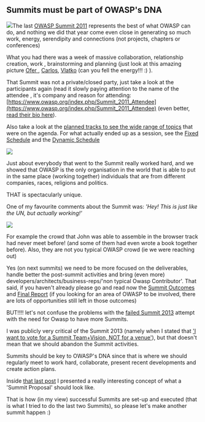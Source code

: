 ##  Summits must be part of OWASP's DNA 

[![](images/Final_summit_logo_half.jpg)](https://www.owasp.org/images/6/67/Final_summit_logo_half.jpg)The last [OWASP Summit 2011](https://www.owasp.org/index.php/Summit_2011) represents the best of what OWASP can do, and nothing we did that year come even close in generating so much work, energy, serendipity and connections (not projects, chapters or conferences)

What you had there was a week of massive collaboration, relationship creation, work , brainstorming and planning (just look at this amazing picture [Ofer ](https://picasaweb.google.com/owaspphotos/OWASPSummit#), [Carlos](https://picasaweb.google.com/carlos.j.serrao/OWASPSummit2011?authkey=Gv1sRgCN3g-7qmu_i93QE#), [Vlatko](https://picasaweb.google.com/103488670506331805557/OWASPSummit2011Portugal?authkey=Gv1sRgCLSQr-TtgqrGEA&feat=directlink#) (can you fell the energy!!! :)  ).

That Summit was not a private/closed party, just take a look at the participants again (read it slowly paying attention to the name of the attendee , it's company and reason for attending: [https://www.owasp.org/index.php/Summit_2011_Attendee](https://www.owasp.org/index.php/Summit_2011_Attendee) (even better, [read their bio here](https://www.owasp.org/images/9/97/Attendee_Bios_for_Outcomes_-_Participants.pdf)).

Also take a look at the [planned tracks to see the wide range of topics](https://www.owasp.org/index.php/Category:Summit_2011_Tracks) that were on the agenda. For what actually ended up as a session, see the [Fixed Schedule](https://www.owasp.org/index.php/Summit_2011_Schedule) and the [Dynamic Schedule](https://www.owasp.org/index.php/Summit_2011_Schedule_Dynamic)

[![](images/IMG_5671_DM.jpg)](http://4.bp.blogspot.com/-QiNjCuHgxaY/TVQem9GrmjI/AAAAAAAAARA/9LwO7GN3Seg/s800/IMG_5671_DM.jpg)

Just about everybody that went to the Summit really worked hard, and we showed that OWASP is the only organisation in the world that is able to put in the same place (working together) individuals that are from different companies, races, religions and politics.

THAT is spectacularly unique.  

One of my favourite comments about the Summit was: _'Hey! This is just like the UN, but actually working!'_

[![](images/IMG_5430.JPG)](http://4.bp.blogspot.com/-uy2U28REC-4/TVFTTu-BiII/AAAAAAAAAJg/qOMh0ZbqpXs/s800/IMG_5430.JPG)

For example the crowd that John was able to assemble in the browser track had never meet before! (and some of them had even wrote a book together before). Also, they are not you typical OWASP crowd (ie we were reaching out)

Yes (on next summits) we need to be more focused on the deliverables, handle better the post-summit activities and bring (even more) developers/architects/business-reps/'non typical Owasp Contributor'. That said, if you haven't already please go and read now the [Summit Outcomes](https://www.owasp.org/index.php/Summit_2011_Outcomes) and [Final Report](http://sl.owasp.org/summit2011_finalreport) (if you looking for an area of OWASP to be involved, there are lots of opportunities still left in those outcomes)

BUT!!!! let's not confuse the problems with the [failed Summit 2013](https://groups.google.com/a/owasp.org/group/owasp-summit-2013/browse_thread/thread/938e40b807dd5cd9#) attempt with the need for Owasp to have more Summits.

I was publicly very critical of the Summit 2013 (namely when I stated that ['I want to vote for a Summit Team+Vision, NOT for a venue'](http://diniscruz.blogspot.co.uk/2012/04/i-want-to-vote-for-summit-teamvision.html)), but that doesn't mean that we should abandon the Summit activities.

Summits should be key to OWASP's DNA since that is where we should regularly meet to work hard, collaborate, present recent developments and create action plans.

Inside [that last post](http://diniscruz.blogspot.co.uk/2012/04/i-want-to-vote-for-summit-teamvision.html) I presented a really interesting concept of what a 'Summit Proposal' should look like.

That is how (in my view) successful Summits are set-up and executed (that is what I tried to do the last two Summits), so please let's make another summit happen :)
